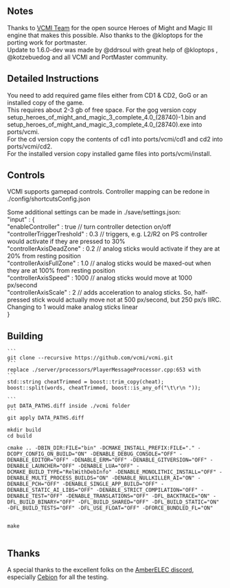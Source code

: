 ## Notes

Thanks to [VCMI Team](https://github.com/vcmi/vcmi) for the open source Heroes of Might and Magic III engine that makes this possible.  Also thanks to the @kloptops for the porting work for portmaster.  
Update to 1.6.0-dev was made by @ddrsoul with great help of @kloptops , @kotzebuedog and all VCMI and PortMaster community.

## Detailed Instructions

You need to add required game files either from CD1 & CD2, GoG or an installed copy of the game.  
This requires about 2-3 gb of free space. For the gog version copy setup_heroes_of_might_and_magic_3_complete_4.0_(28740)-1.bin and setup_heroes_of_might_and_magic_3_complete_4.0_(28740).exe into ports/vcmi.  
For the cd version copy the contents of cd1 into ports/vcmi/cd1 and cd2 into ports/vcmi/cd2.  
For the installed version copy installed game files into ports/vcmi/install.

## Controls

VCMI supports gamepad controls.
Controller mapping can be redone in ./config/shortcutsConfig.json  

Some additional settings can be made in ./save/settings.json:  
"input" : {  
    "enableController" : true // turn controller detection on/off  
    "controllerTriggerTreshold" : 0.3  // triggers, e.g. L2/R2 on PS controller would activate if they are pressed to 30%  
    "controllerAxisDeadZone" : 0.2 // analog sticks would activate if they are at 20% from resting position  
    "controllerAxisFullZone" : 1.0 // analog sticks would be maxed-out when they are at 100% from resting position  
    "controllerAxisSpeed" : 1000 // analog sticks would move at 1000 px/second  
    "controllerAxisScale" : 2 // adds acceleration to analog sticks. So, half-pressed stick would actually move not at 500 px/second, but 250 px/s IIRC. Changing to 1 would make analog sticks linear  
	}  

## Building

	```
    git clone --recursive https://github.com/vcmi/vcmi.git
	```
	replace ./server/processors/PlayerMessageProcessor.cpp:653 with 
	```
	std::string cheatTrimmed = boost::trim_copy(cheat);
	boost::split(words, cheatTrimmed, boost::is_any_of("\t\r\n "));

	```
	put DATA_PATHS.diff inside ./vcmi folder
	```
    git apply DATA_PATHS.diff

    mkdir build
    cd build

	cmake .. -DBIN_DIR:FILE="bin" -DCMAKE_INSTALL_PREFIX:FILE="." -DCOPY_CONFIG_ON_BUILD="ON" -DENABLE_DEBUG_CONSOLE="OFF" -DENABLE_EDITOR="OFF" -DENABLE_ERM="OFF" -DENABLE_GITVERSION="OFF" -DENABLE_LAUNCHER="OFF" -DENABLE_LUA="OFF" -DCMAKE_BUILD_TYPE="RelWithDebInfo" -DENABLE_MONOLITHIC_INSTALL="OFF" -DENABLE_MULTI_PROCESS_BUILDS="ON" -DENABLE_NULLKILLER_AI="ON" -DENABLE_PCH="OFF" -DENABLE_SINGLE_APP_BUILD="OFF" -DENABLE_STATIC_AI_LIBS="OFF" -DENABLE_STRICT_COMPILATION="OFF" -DENABLE_TEST="OFF" -DENABLE_TRANSLATIONS="OFF" -DFL_BACKTRACE="ON" -DFL_BUILD_BINARY="OFF" -DFL_BUILD_SHARED="OFF" -DFL_BUILD_STATIC="ON" -DFL_BUILD_TESTS="OFF" -DFL_USE_FLOAT="OFF" -DFORCE_BUNDLED_FL="ON"


    make
    
```
```
## Thanks

A special thanks to the excellent folks on the [AmberELEC discord](https://discord.com/invite/R9Er7hkRMe), especially [Cebion](https://github.com/Cebion) for all the testing.


